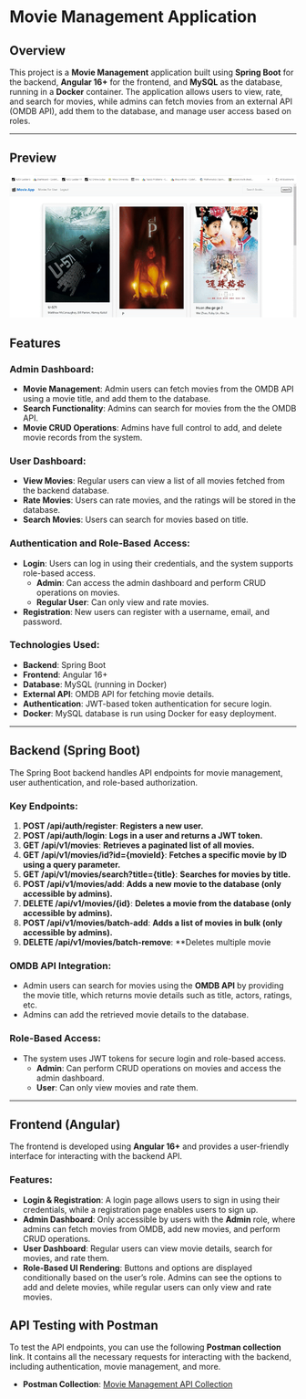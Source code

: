 # Movie Management Application

## Overview

This project is a **Movie Management** application built using **Spring Boot** for the backend, **Angular 16+** for the frontend, and **MySQL** as the database, running in a **Docker** container. The application allows users to view, rate, and search for movies, while admins can fetch movies from an external API (OMDB API), add them to the database, and manage user access based on roles.

---

##  Preview

![App Screenshot](https://github.com/JihadWael099/Movies-Management-System/blob/main/20250518_220032-ezgif.com-video-to-gif-converter.gif)


## Features

### Admin Dashboard:
- **Movie Management**: Admin users can fetch movies from the OMDB API using a movie title, and add them to the database.
- **Search Functionality**: Admins can search for movies  from the the OMDB API.
- **Movie CRUD Operations**: Admins have full control to add, and delete movie records from the system.
  
### User Dashboard:
- **View Movies**: Regular users can view a list of all movies fetched from the backend database.
- **Rate Movies**: Users can rate movies, and the ratings will be stored in the database.
- **Search Movies**: Users can search for movies based on title.

### Authentication and Role-Based Access:
- **Login**: Users can log in using their credentials, and the system supports role-based access.
  - **Admin**: Can access the admin dashboard and perform CRUD operations on movies.
  - **Regular User**: Can only view and rate movies.
- **Registration**: New users can register with a username, email, and password.

### Technologies Used:
- **Backend**: Spring Boot
- **Frontend**: Angular 16+
- **Database**: MySQL (running in Docker)
- **External API**: OMDB API for fetching movie details.
- **Authentication**: JWT-based token authentication for secure login.
- **Docker**: MySQL database is run using Docker for easy deployment.

---

## Backend (Spring Boot)

The Spring Boot backend handles API endpoints for movie management, user authentication, and role-based authorization.

### Key Endpoints:

1. **POST /api/auth/register**: **Registers a new user.**  
2. **POST /api/auth/login**: **Logs in a user and returns a JWT token.**  
3. **GET /api/v1/movies**: **Retrieves a paginated list of all movies.**  
4. **GET /api/v1/movies/id?id={movieId}**: **Fetches a specific movie by ID using a query parameter.**  
5. **GET /api/v1/movies/search?title={title}**: **Searches for movies by title.**  
6. **POST /api/v1/movies/add**: **Adds a new movie to the database (only accessible by admins).**  
7. **DELETE /api/v1/movies/{id}**: **Deletes a movie from the database (only accessible by admins).**  
8. **POST /api/v1/movies/batch-add**: **Adds a list of movies in bulk (only accessible by admins).**  
9. **DELETE /api/v1/movies/batch-remove**: **Deletes multiple movie

### OMDB API Integration:
- Admin users can search for movies using the **OMDB API** by providing the movie title, which returns movie details such as title, actors, ratings, etc.
- Admins can add the retrieved movie details to the database.

### Role-Based Access:
- The system uses JWT tokens for secure login and role-based access.
  - **Admin**: Can perform CRUD operations on movies and access the admin dashboard.
  - **User**: Can only view movies and rate them.

---

## Frontend (Angular)

The frontend is developed using **Angular 16+** and provides a user-friendly interface for interacting with the backend API.

### Features:

- **Login & Registration**: A login page allows users to sign in using their credentials, while a registration page enables users to sign up.
- **Admin Dashboard**: Only accessible by users with the **Admin** role, where admins can fetch movies from OMDB, add new movies, and perform CRUD operations.
- **User Dashboard**: Regular users can view movie details, search for movies, and rate them.
- **Role-Based UI Rendering**: Buttons and options are displayed conditionally based on the user’s role. Admins can see the options to add and delete movies, while regular users can only view and rate movies.

## API Testing with Postman

To test the API endpoints, you can use the following **Postman collection** link. It contains all the necessary requests for interacting with the backend, including authentication, movie management, and more.

- **Postman Collection**: [Movie Management API Collection](https://evalution-api.postman.co/workspace/My-Workspace~a7b4cf67-e8ec-42d6-8741-e2a0f1cec739/collection/40435877-e3567575-e895-478c-b6d6-e1d3f3b1352b?action=share&creator=40435877)
